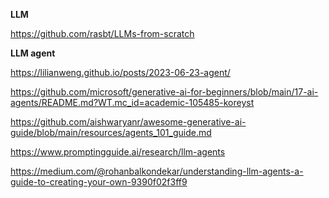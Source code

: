 **LLM**

https://github.com/rasbt/LLMs-from-scratch

**LLM agent**

https://lilianweng.github.io/posts/2023-06-23-agent/

https://github.com/microsoft/generative-ai-for-beginners/blob/main/17-ai-agents/README.md?WT.mc_id=academic-105485-koreyst

https://github.com/aishwaryanr/awesome-generative-ai-guide/blob/main/resources/agents_101_guide.md

https://www.promptingguide.ai/research/llm-agents

https://medium.com/@rohanbalkondekar/understanding-llm-agents-a-guide-to-creating-your-own-9390f02f3ff9
